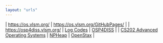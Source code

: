 ```yaml
---
layout: "urls"
---
```


| <https://os.vlsm.org/> | <https://os.vlsm.org/GitHubPages/> |
| <https://osp4diss.vlsm.org/> | [Log Codes](https://osp4diss.vlsm.org/ETC/logCodes.txt) | [OSP4DISS](https://github.com/OSP4DISS/) |
| [CS202 Advanced Operating Systems](https://www.escalab.org/classes/cs202-2020wi/) | [NPHeap](https://github.com/hungweitseng/NPHeap)
| [OpenStax](https://openstax.org/) |


